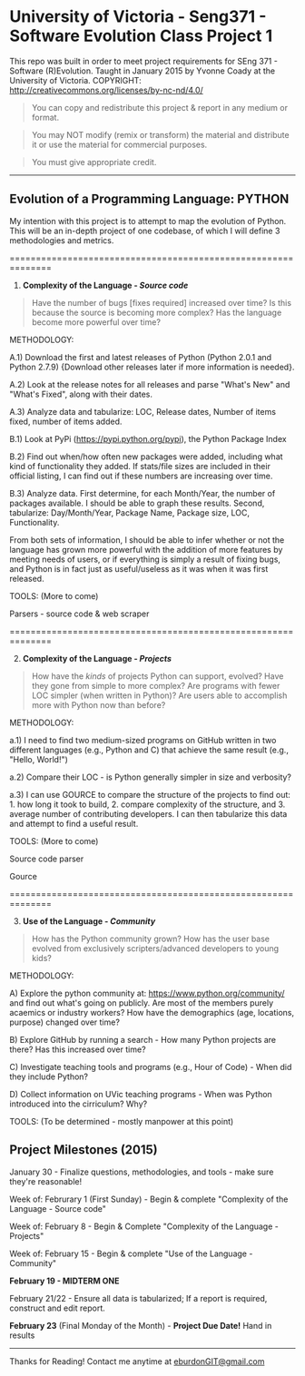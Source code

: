 # University of Victoria - Seng371 - Software Evolution Class Project 1

This repo was built in order to meet project requirements for SEng 371 - Software (R)Evolution. Taught in January 2015 by Yvonne Coady at the University of Victoria. COPYRIGHT:  http://creativecommons.org/licenses/by-nc-nd/4.0/
  > You can copy and redistribute this project & report in any medium or format.
  
  > You may NOT modify (remix or transform) the material and distribute it or use the material for commercial purposes.
  
  > You must give appropriate credit.

------------------------------------------

Evolution of a Programming Language: PYTHON
------------------------------------------
My intention with this project is to attempt to map the evolution of Python. This will be an in-depth project of one codebase, of which I will define 3 methodologies and metrics.

==============================================================

1. <b>Complexity of the Language - <i>Source code</i></b> 
>Have the number of bugs [fixes required] increased over time? Is this because the source is becoming more complex? Has the language become more powerful over time?

  METHODOLOGY:
  
  A.1) Download the first and latest releases of Python (Python 2.0.1 and Python 2.7.9) {Download other releases later if more information is needed}.
  
  A.2) Look at the release notes for all releases and parse "What's New" and "What's Fixed", along with their dates.
  
  A.3) Analyze data and tabularize: LOC, Release dates, Number of items fixed, number of items added.

  B.1) Look at PyPi (https://pypi.python.org/pypi), the Python Package Index
  
  B.2) Find out when/how often new packages were added, including what kind of functionality they added. If stats/file sizes are included in their official listing, I can find out if these numbers are increasing over time.
  
  B.3) Analyze data. First determine, for each Month/Year, the number of packages available. I should be able to graph these results. Second, tabularize: Day/Month/Year, Package Name, Package size, LOC, Functionality. 
  
  From both sets of information, I should be able to infer whether or not the language has grown more powerful with the addition of more features by meeting needs of users, or if everything is simply a result of fixing bugs, and Python is in fact just as useful/useless as it was when it was first released.

  TOOLS: (More to come)
  
  Parsers - source code & web scraper


==============================================================

2. <b>Complexity of the Language - <i>Projects</i></b> 

>How have the <i>kinds</i> of projects Python can support, evolved? Have they gone from simple to more complex? Are programs with fewer LOC simpler (when written in Python)? Are users able to accomplish more with Python now than before?

  METHODOLOGY:
  
  a.1) I need to find two medium-sized programs on GitHub written in two different languages (e.g., Python and C) that achieve the same result (e.g., "Hello, World!")
  
  a.2) Compare their LOC - is Python generally simpler in size and verbosity?
  
  a.3) I can use GOURCE to compare the structure of the projects to find out: 1. how long it took to build, 2. compare complexity of the structure, and 3. average number of contributing developers. I can then tabularize this data and attempt to find a useful result.

  TOOLS: (More to come)
  
  Source code parser
  
  Gource

==============================================================

3. <b>Use of the Language - <i>Community</i></b> 
>How has the Python community grown? How has the user base evolved from exclusively scripters/advanced developers to young kids?

   METHODOLOGY:
   
   A) Explore the python community at: https://www.python.org/community/ and find out what's going on publicly. Are most of the members purely acaemics or industry workers? How have the demographics (age, locations, purpose) changed over time?
   
   B) Explore GitHub by running a search - How many Python projects are there? Has this increased over time?
   
   C) Investigate teaching tools and programs (e.g., Hour of Code) - When did they include Python?
   
   D) Collect information on UVic teaching programs - When was Python introduced into the cirriculum? Why?
   
   
   TOOLS:  (To be determined - mostly manpower at this point)


Project Milestones (2015)
------------------------------------------
January 30 - Finalize questions, methodologies, and tools - make sure they're reasonable!

Week of: Februrary 1 (First Sunday) - Begin & complete "Complexity of the Language - Source code"

Week of: February 8  - Begin & Complete "Complexity of the Language - Projects"

Week of: February 15 - Begin & complete "Use of the Language - Community"

<b>February 19 - MIDTERM ONE</b>

February 21/22 - Ensure all data is tabularized; If a report is required, construct and edit report.

<b>February 23</b> (Final Monday of the Month) - <b>Project Due Date!</b> Hand in results

------------------------------------------
Thanks for Reading! Contact me anytime at eburdonGIT@gmail.com

